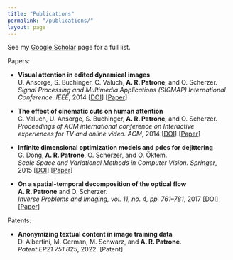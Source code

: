 ```yaml
---
title: "Publications"
permalink: "/publications/"
layout: page
---
```


See my <a href="https://scholar.google.at/citations?hl=en&user=TE0GJuMAAAAJ" target="_blank">Google Scholar</a> page for a full list.

Papers:

* <strong>Visual attention in edited dynamical images</strong><br/>
    U. Ansorge, S. Buchinger, C. Valuch,<strong> A. R. Patrone</strong>, and O. Scherzer.<br/>
    <em>Signal Processing and Multimedia Applications (SIGMAP) International Conference. IEEE</em>, 2014
    [<a href="https://doi.org/10.5220/0005101901980205" target="_blank">DOI</a>] [<a href="https://www.researchgate.net/profile/Aniello-Patrone-2/publication/285516152_Visual_Attention_in_Edited_Dynamical_Images/links/56af5e1308aec781b280c7d7/Visual-Attention-in-Edited-Dynamical-Images.pdf" target="_blank">Paper</a>] 

* <strong>The effect of cinematic cuts on human attention</strong><br/>
    C. Valuch, U. Ansorge, S. Buchinger,<strong> A. R. Patrone</strong>, and O. Scherzer.<br/>
    <em>Proceedings of ACM international conference on Interactive experiences for TV and online video. ACM</em>, 2014
    [<a href="https://doi.org/10.1145/2602299.2602307" target="_blank">DOI</a>] [<a href="https://dl.acm.org/doi/pdf/10.1145/2602299.2602307?casa_token=9RNeo2sQua8AAAAA:DGp46S_ohe2CzNbrrI_uRetXGWtvMs3KQm4Caw3cfVtamW0F0rp3RyYJlsBrNeM2AIIr1d_oflHiLQQ" target="_blank">Paper</a>] 

* <strong>Infinite dimensional optimization models and pdes for dejittering</strong><br/>
    G. Dong,<strong> A. R. Patrone</strong>, O. Scherzer, and O. Öktem.<br/>
    <em>Scale Space and Variational Methods in Computer Vision. Springer</em>, 2015
    [<a href="https://doi.org/10.1007/978-3-319-18461-6_54" target="_blank">DOI</a>] [<a href="https://www.researchgate.net/profile/Aniello-Patrone-2/publication/281435344_Infinite_Dimensional_Optimization_Models_and_PDEs_for_Dejittering/links/565f258908aefe619b285050/Infinite-Dimensional-Optimization-Models-and-PDEs-for-Dejittering.pdf" target="_blank">Paper</a>] 


* <strong>On a spatial-temporal decomposition of the optical flow</strong><br/>
    <strong> A. R. Patrone</strong> and O. Scherzer.<br/>
    <em>Inverse Problems and Imaging, vol. 11, no. 4, pp. 761–781</em>, 2017
    [<a href="https://doi.org/10.3934/ipi.2017036" target="_blank">DOI</a>] [<a href="https://arxiv.org/pdf/1505.03505.pdf" target="_blank">Paper</a>] 

Patents: 

* <strong> Anonymizing textual content in image training data</strong><br/>
    D. Albertini, M. Cerman, M. Schwarz, and <strong>A. R. Patrone</strong>.<br/>
    <em>Patent EP21 751 825</em>, 2022.
    [<a hred="https://worldwide.espacenet.com/publicationDetails/biblio?CC=EP&NR=3955150A1&KC=A1&FT=D" target="_blank">Patent</a>]